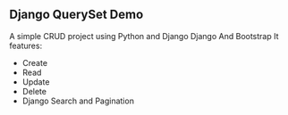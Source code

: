 <section>
    <h1>
        Django QuerySet Demo
    </h1>
    <p>    
      A simple CRUD project using Python and Django
      Django And Bootstrap
      It features:
    </p>
<ul>
    <li>Create</li>
    <li>Read</li>
    <li>Update</li>
    <li>Delete</li>
    <li>Django Search and Pagination</li>
</ul>
</section>